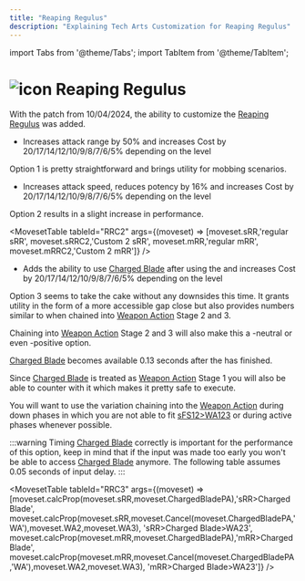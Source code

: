 ```yaml
---
title: "Reaping Regulus"
description: "Explaining Tech Arts Customization for Reaping Regulus"
---
```


import Tabs from '@theme/Tabs';
import TabItem from '@theme/TabItem';

# <img src="/PA/38px-NGSUIPhotonArtReapingRegulus.png" alt="icon" className="heading-icon"/> Reaping Regulus
With the patch from 10/04/2024, the ability to customize the <Tooltip term="PA" /> [Reaping Regulus](/moveset/photon-arts#srr) was added.

<Tabs>
<TabItem value="c1" label="Customization 1">

* Increases attack range by 50% and increases <Tooltip term="PP" /> Cost by 20/17/14/12/10/9/8/7/6/5% depending on the level

Option 1 is pretty straightforward and brings utility for mobbing scenarios.

</TabItem>
<TabItem value="c2" label="Customization 2">

* Increases attack speed, reduces potency by 16% and increases <Tooltip term="PP" /> Cost by 20/17/14/12/10/9/8/7/6/5% depending on the level

Option 2 results in a slight increase in performance.

<MovesetTable tableId="RRC2" args={(moveset) => [moveset.sRR,'regular sRR', moveset.sRRC2,'Custom 2 sRR', moveset.mRR,'regular mRR', moveset.mRRC2,'Custom 2 mRR']} />

</TabItem>
<TabItem value="c3" label="Customization 3 (Recommended)" default>

* Adds the ability to use [Charged Blade](/moveset/normal-attack#charged-blade) after using the <Tooltip term="PA" /> and increases <Tooltip term="PP" /> Cost by 20/17/14/12/10/9/8/7/6/5% depending on the level

Option 3 seems to take the cake without any downsides this time. It grants utility in the form of a more accessible gap close but also provides <Tooltip term="DPS" /> numbers similar to [<Tooltip term="sFS12" />](/moveset/photon-arts#sfs12) when chained into [Weapon Action](/moveset/weapon-action#wa123) Stage 2 and 3.

Chaining into [Weapon Action](/moveset/weapon-action#wa123) Stage 2 and 3 will also make this a <Tooltip term="PP" />-neutral or even <Tooltip term="PP" />-positive option.

[Charged Blade](/moveset/normal-attack#charged-blade) becomes available 0.13 seconds after the <Tooltip term="PA" /> has finished.

Since [Charged Blade](/moveset/normal-attack#charged-blade) is treated as [Weapon Action](/moveset/weapon-action#wa123) Stage 1 you will also be able to counter with it which makes it pretty safe to execute.

You will want to use the variation chaining into the [Weapon Action](/moveset/weapon-action#wa123) during down phases in which you are not able to fit [sFS12>WA123](/moveset/animation-canceling#sfs12wa123) or during active phases whenever possible.

:::warning
Timing [Charged Blade](/moveset/normal-attack#charged-blade) correctly is important for the performance of this option, keep in mind that if the input was made too early you won't be able to access [Charged Blade](/moveset/normal-attack#charged-blade) anymore. The following table assumes 0.05 seconds of input delay.
:::

<MovesetTable tableId="RRC3" args={(moveset) => [moveset.calcProp(moveset.sRR,moveset.ChargedBladePA),'sRR>Charged Blade', moveset.calcProp(moveset.sRR,moveset.Cancel(moveset.ChargedBladePA,'WA'),moveset.WA2,moveset.WA3), 'sRR>Charged Blade>WA23', moveset.calcProp(moveset.mRR,moveset.ChargedBladePA),'mRR>Charged Blade', moveset.calcProp(moveset.mRR,moveset.Cancel(moveset.ChargedBladePA,'WA'),moveset.WA2,moveset.WA3), 'mRR>Charged Blade>WA23']} />

</TabItem>
</Tabs>
